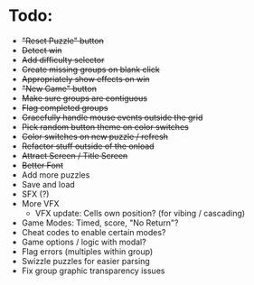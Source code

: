 # Todo:

* ~~"Reset Puzzle" button~~
* ~~Detect win~~
* ~~Add difficulty selector~~
* ~~Create missing groups on blank click~~
* ~~Appropriately show effects on win~~
* ~~"New Game" button~~
* ~~Make sure groups are contiguous~~
* ~~Flag completed groups~~
* ~~Gracefully handle mouse events outside the grid~~
* ~~Pick random button theme on color switches~~
* ~~Color switches on new puzzle / refresh~~
* ~~Refactor stuff outside of the onload~~
* ~~Attract Screen / Title Screen~~
* ~~Better Font~~
* Add more puzzles
* Save and load
* SFX (?)
* More VFX
    * VFX update: Cells own position? (for vibing / cascading)
* Game Modes: Timed, score, "No Return"?
* Cheat codes to enable certain modes?
* Game options / logic with modal?
* Flag errors (multiples within group)
* Swizzle puzzles for easier parsing
* Fix group graphic transparency issues
